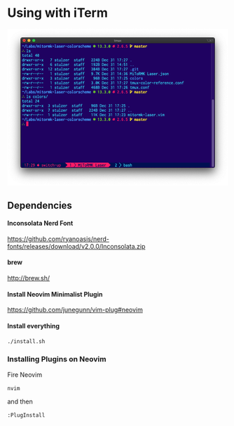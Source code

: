 # Using with iTerm

![Terminal Screenshot](https://raw.githubusercontent.com/stulzer/dot-files/master/screenshot-mitormk.png)

## Dependencies

#### Inconsolata Nerd Font
https://github.com/ryanoasis/nerd-fonts/releases/download/v2.0.0/Inconsolata.zip

#### brew
http://brew.sh/

#### Install Neovim Minimalist Plugin
https://github.com/junegunn/vim-plug#neovim

#### Install everything
```
./install.sh
```

### Installing Plugins on Neovim
Fire Neovim

```
nvim
```

and then

```
:PlugInstall
```
